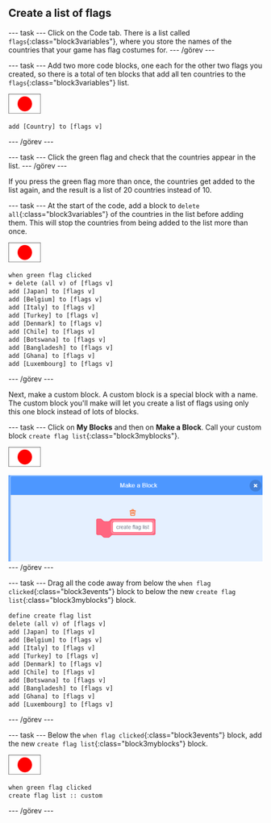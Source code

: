 ## Create a list of flags

\--- task \--- Click on the Code tab. There is a list called `flags`{:class="block3variables"}, where you store the names of the countries that your game has flag costumes for. \--- /görev \---

\--- task \--- Add two more code blocks, one each for the other two flags you created, so there is a total of ten blocks that add all ten countries to the `flags`{:class="block3variables"} list.

![Flag sprite](images/flag-sprite.png)

```blocks3
add [Country] to [flags v]
```

\--- /görev \---

\--- task \--- Click the green flag and check that the countries appear in the list. \--- /görev \---

If you press the green flag more than once, the countries get added to the list again, and the result is a list of 20 countries instead of 10.

\--- task \--- At the start of the code, add a block to `delete all`{:class="block3variables"} of the countries in the list before adding them. This will stop the countries from being added to the list more than once.

![Flag sprite](images/flag-sprite.png)

```blocks3
when green flag clicked
+ delete (all v) of [flags v]
add [Japan] to [flags v]
add [Belgium] to [flags v]
add [Italy] to [flags v]
add [Turkey] to [flags v]
add [Denmark] to [flags v]
add [Chile] to [flags v]
add [Botswana] to [flags v]
add [Bangladesh] to [flags v]
add [Ghana] to [flags v]
add [Luxembourg] to [flags v]
```

\--- /görev \---

Next, make a custom block. A custom block is a special block with a name. The custom block you'll make will let you create a list of flags using only this one block instead of lots of blocks.

\--- task \--- Click on **My Blocks** and then on **Make a Block**. Call your custom block `create flag list`{:class="block3myblocks"}.

![Flag sprite](images/flag-sprite.png)

![Add a block](images/add-block.png) \--- /görev \---

\--- task \--- Drag all the code away from below the `when flag clicked`{:class="block3events"} block to below the new `create flag list`{:class="block3myblocks"} block.

```blocks3
define create flag list
delete (all v) of [flags v]
add [Japan] to [flags v]
add [Belgium] to [flags v]
add [Italy] to [flags v]
add [Turkey] to [flags v]
add [Denmark] to [flags v]
add [Chile] to [flags v]
add [Botswana] to [flags v]
add [Bangladesh] to [flags v]
add [Ghana] to [flags v]
add [Luxembourg] to [flags v]
```

\--- /görev \---

\--- task \--- Below the `when flag clicked`{:class="block3events"} block, add the new `create flag list`{:class="block3myblocks"} block.

![Flag sprite](images/flag-sprite.png)

```blocks3
when green flag clicked
create flag list :: custom
```

\--- /görev \---